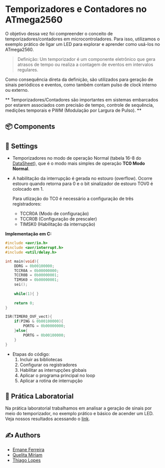 # Temporizadores e Contadores no ATmega2560

O objetivo dessa vez foi compreender o conceito de temporizadores/contadores em microcontroladores. Para isso, utilizamos o exemplo prático de ligar um LED para explorar e aprender como usá-los no ATmega2560.

>Definição: Um temporizador é um componente eletrônico que gera atrasos de tempo ou realiza a contagem de eventos em intervalos regulares.

Como consequência direta da definição, são utilizados para geração de sinais periódicos e eventos, como também contam pulso de clock interno ou externo.

** Temporizadores/Contadores são importantes em sistemas embarcados por estarem associados com precisão de tempo, controle de sequência, medições temporais e PWM (Modulação por Largura de Pulso). **

## 📦 Components


## 🤖 Settings
- Temporizadores no modo de operação Normal (tabela 16-8 do [DataSheet](docs/Atmega2560_-__Datasheet.pdf)), que é o modo mais simples de operação **TC0 Modo Normal**.
- A habilitação da interrupção é gerada no estouro (overflow). Ocorre estouro quando retorna para 0 e o bit sinalizador de estouro TOV0 é colocado em 1.

    Para utlização do TC0 é necessário a configuração de três registradores:
    - TCCR0A (Modo de configuração)
    - TCCR0B (Configuração de prescaler)
    - TIMSK0 (Habilitação da interrupção)

**Implementação em C:**

```c
#include <avr/io.h>
#include <avr/interrupt.h>
#include <util/delay.h>

int main(void){              
    DDRG = 0b00100000;
    TCCR0A = 0b00000000;
    TCCR0B = 0b00000001;
    TIMSK0 = 0b00000001;
    sei(); 
    
    while(1){ }
    
    return 0;
}

ISR(TIMER0_OVF_vect){
    if(PING & 0b00100000){
        PORTG = 0b00000000;
    }else{
        PORTG = 0b00100000;
    }
}
```

* Etapas do código:
    1. Incluir as bibliotecas
    2. Configurar os registradores
    3. Habilitar as interrupções globais
    4. Aplicar o programa principal no loop
    5. Aplicar a rotina de interrupção

## 🔬 Prática Laboratorial

Na prática laboratorial trabalhamos em analisar a geração de sinais por meio do temporizador, no exemplo prático e básico de acender um LED. Veja nossos resultados acessando o [link](https://youtu.be/ZxBM4SYjZ8c).

## ✍️ Authors
- [Ernane Ferreira](https://github.com/ernanej)
- [Quelita Míriam](https://github.com/quelita2)
- [Thiago Lopes](https://github.com/thiagonasmto)
